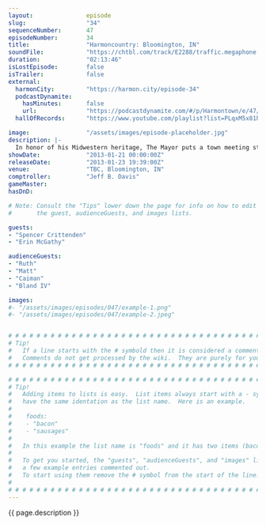 ```yaml
---
layout:               episode
slug:                 "34"
sequenceNumber:       47
episodeNumber:        34
title:                "Harmoncountry: Bloomington, IN"
soundFile:            "https://chtbl.com/track/E2288/traffic.megaphone.fm/STA2533895752.mp3?updated=1560295861"
duration:             "02:13:46"
isLostEpisode:        false
isTrailer:            false
external:
  harmonCity:         "https://harmon.city/episode-34"
  podcastDynamite:
    hasMinutes:       false
    url:              "https://podcastdynamite.com/#/p/Harmontown/e/47/34"
  hallOfRecords:      "https://www.youtube.com/playlist?list=PLqxM5x81hNOYVQKeNqoZkfAj_L6bF7Apr"

image:                "/assets/images/episode-placeholder.jpg"
description: |-
  In honor of his Midwestern heritage, The Mayor puts a town meeting straight up the middle and over the plate, with sports talk, a cosmic meditation and an in depth discussion of science and religion with some of Indiana's greatest, drunkest minds!
showDate:             "2013-01-21 00:00:00Z"
releaseDate:          "2013-01-23 19:39:00Z"
venue:                "TBC, Bloomington, IN"
comptroller:          "Jeff B. Davis"
gameMaster:           
hasDnD:               

# Note: Consult the "Tips" lower down the page for info on how to edit
#       the guest, audienceGuests, and images lists.

guests:
- "Spencer Crittenden"
- "Erin McGathy"

audienceGuests:
- "Ruth"
- "Matt"
- "Caiman"
- "Bland IV"

images:
#- "/assets/images/episodes/047/example-1.png"
#- "/assets/images/episodes/047/example-2.jpeg"


# # # # # # # # # # # # # # # # # # # # # # # # # # # # # # # # # # # # # # # # # # # # #
# Tip!
#   If a line starts with the # symbold then it is considered a comment.
#   Comments do not get processed by the wiki.  They are purely for your information.
# # # # # # # # # # # # # # # # # # # # # # # # # # # # # # # # # # # # # # # # # # # # #

# # # # # # # # # # # # # # # # # # # # # # # # # # # # # # # # # # # # # # # # # # # # #
# Tip!
#   Adding items to lists is easy.  List items always start with a - symbol and have
#   have the same identation as the list name.  Here is an example.
#
#    foods:
#    - "bacon"
#    - "sausages"
#
#   In this example the list name is "foods" and it has two items (bacon, and sausages).
#
#   To get you started, the "guests", "audienceGuests", and "images" lists below have
#   a few example entries commented out.
#   To start using them remove the # symbol from the start of the line.
#
# # # # # # # # # # # # # # # # # # # # # # # # # # # # # # # # # # # # # # # # # # # # #
---
```


<!-- The episode description will be rendered here -->
{{ page.description }}

<!-- Add your content BELOW here -->
<!-- vvvvvvvvvvvvvvvvvvvvvvvvvvv -->




<!-- ^^^^^^^^^^^^^^^^^^^^^^^^^^^ -->
<!-- Add your content ABOVE here -->

<!-- The episode gallery will be rendered here -->